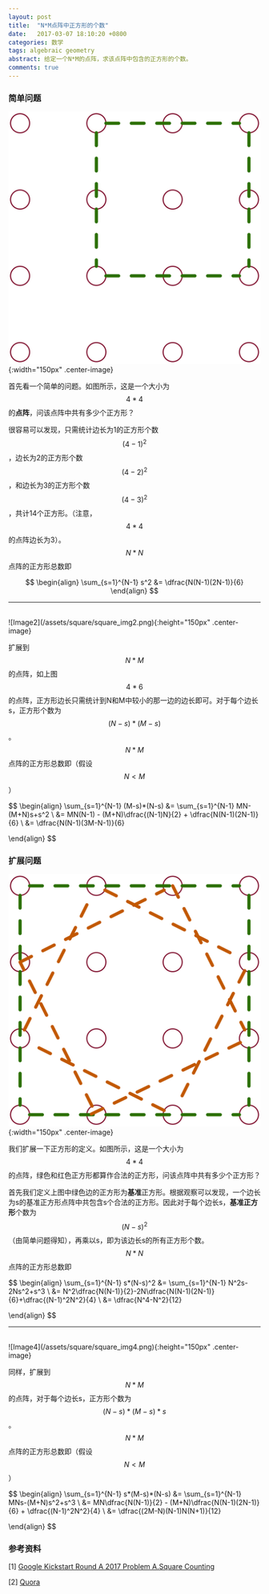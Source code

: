 ```yaml
---
layout: post
title:  "N*M点阵中正方形的个数"
date:   2017-03-07 18:10:20 +0800
categories: 数学
tags: algebraic geometry
abstract: 给定一个N*M的点阵，求该点阵中包含的正方形的个数。
comments: true
---
```

### 简单问题

![Image1](/assets/square/square_img1.png){:width="150px" .center-image}

首先看一个简单的问题。如图所示，这是一个大小为 $$ 4*4 $$ 的**点阵**，问该点阵中共有多少个正方形？

很容易可以发现，只需统计边长为1的正方形个数 $$ (4-1)^2 $$，边长为2的正方形个数 $$ (4-2)^2 $$，和边长为3的正方形个数 $$ (4-3)^2 $$，共计14个正方形。（注意，$$ 4*4 $$ 的点阵边长为3）。 $$ N*N $$ 点阵的正方形总数即

$$
\begin{align}
\sum_{s=1}^{N-1} s^2 &= \dfrac{N(N-1)(2N-1)}{6}
\end{align}
$$

---
<br>
![Image2](/assets/square/square_img2.png){:height="150px" .center-image}

扩展到 $$ N*M $$ 的点阵，如上图 $$ 4*6 $$ 的点阵，正方形边长只需统计到N和M中较小的那一边的边长即可。对于每个边长s，正方形个数为 $$ (N-s)*(M-s) $$ 。 $$ N*M $$ 点阵的正方形总数即（假设 $$ N<M $$ ）

$$
\begin{align}
\sum_{s=1}^{N-1} (M-s)*(N-s) &= \sum_{s=1}^{N-1} MN-(M+N)s+s^2 \\
                             &= MN(N-1) - (M+N)\dfrac{(N-1)N}{2} + \dfrac{N(N-1)(2N-1)}{6} \\
                             &= \dfrac{N(N-1)(3M-N-1)}{6}

\end{align}
$$

### 扩展问题

![Image3](/assets/square/square_img3.png){:width="150px" .center-image}

我们扩展一下正方形的定义。如图所示，这是一个大小为 $$ 4*4 $$ 的点阵，绿色和红色正方形都算作合法的正方形，问该点阵中共有多少个正方形？

首先我们定义上图中绿色边的正方形为**基准**正方形。根据观察可以发现，一个边长为s的基准正方形点阵中共包含s个合法的正方形。因此对于每个边长s，**基准正方形**个数为 $$ (N-s)^2 $$（由简单问题得知），再乘以s，即为该边长s的所有正方形个数。 $$ N*N $$ 点阵的正方形总数即

$$
\begin{align}
\sum_{s=1}^{N-1} s*(N-s)^2 &= \sum_{s=1}^{N-1} N^2s-2Ns^2+s^3 \\
                           &= N^2\dfrac{N(N-1)}{2}-2N\dfrac{N(N-1)(2N-1)}{6}+\dfrac{(N-1)^2N^2}{4} \\
                           &= \dfrac{N^4-N^2}{12}

\end{align}
$$

---
<br>
![Image4](/assets/square/square_img4.png){:height="150px" .center-image}

同样，扩展到 $$ N*M $$ 的点阵，对于每个边长s，正方形个数为 $$ (N-s)*(M-s)*s $$ 。 $$ N*M $$ 点阵的正方形总数即（假设 $$ N<M $$ ）

$$
\begin{align}
\sum_{s=1}^{N-1} s*(M-s)*(N-s) &= \sum_{s=1}^{N-1} MNs-(M+N)s^2+s^3 \\
                               &= MN\dfrac{N(N-1)}{2} - (M+N)\dfrac{N(N-1)(2N-1)}{6} + \dfrac{(N-1)^2N^2}{4} \\
                               &= \dfrac{(2M-N)(N-1)N(N+1)}{12}

\end{align}
$$


### 参考资料

[1] [Google Kickstart Round A 2017 Problem A.Square Counting](https://code.google.com/codejam/contest/8284486/dashboard)

[2] [Quora](https://www.quora.com/How-many-squares-have-all-four-vertices-in-an-n-times-n-grid-of-dots)
